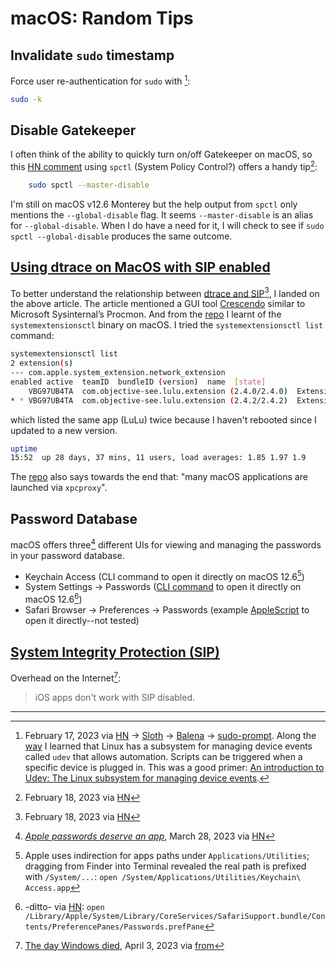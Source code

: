 # macOS: Random Tips
## Invalidate `sudo` timestamp
Force user re-authentication for `sudo` with [^1]:
```bash
sudo -k
```
## Disable Gatekeeper
I often think of the ability to quickly turn on/off Gatekeeper on macOS, so this [HN comment](https://news.ycombinator.com/item?id=34845211) using `spctl` (System Policy Control?) offers a handy tip[^2]:
```bash
	sudo spctl --master-disable
```
I'm still on macOS v12.6 Monterey but the help output from `spctl` only mentions the `--global-disable` flag. 
It seems `--master-disable` is an alias for `--global-disable`. 
When I do have a need for it, I will check to see if `sudo spctl --global-disable` produces the same outcome.

## [Using dtrace on MacOS with SIP enabled](https://poweruser.blog/using-dtrace-with-sip-enabled-3826a352e64b)
To better understand the relationship between [dtrace and SIP](https://www.google.com/search?client=safari&rls=en&q=dtrace+macos&ie=UTF-8&oe=UTF-8)[^2], I landed on the above article.
The article mentioned a GUI tool [Crescendo](https://github.com/SuprHackerSteve/Crescendo) similar to Microsoft Sysinternal’s Procmon. And from the [repo](https://github.com/SuprHackerSteve/Crescendo/tree/836ca3402b24564a3ecc6096883e480de7ad62e8#testing-and-development) I learnt of the `systemextensionsctl` binary on macOS. I tried the `systemextensionsctl list` command:
```bash
systemextensionsctl list
2 extension(s)
--- com.apple.system_extension.network_extension
enabled active  teamID  bundleID (version)  name  [state]
    VBG97UB4TA  com.objective-see.lulu.extension (2.4.0/2.4.0)  Extension [terminated waiting to uninstall on reboot]
* * VBG97UB4TA  com.objective-see.lulu.extension (2.4.2/2.4.2)  Extension [activated enabled]
```
which listed the same app (LuLu) twice because I haven't rebooted since I updated to a new version.
```bash
uptime
15:52  up 28 days, 37 mins, 11 users, load averages: 1.85 1.97 1.9
```
The [repo](https://github.com/SuprHackerSteve/Crescendo/tree/836ca3402b24564a3ecc6096883e480de7ad62e8#troubleshooting) also says towards the end that: "many macOS applications are launched via `xpcproxy`".

## Password Database
macOS offers three[^3] different UIs for viewing and managing the passwords in your password database.
* Keychain Access (CLI command to open it directly on macOS 12.6[^4])
* System Settings -> Passwords ([CLI command](https://news.ycombinator.com/item?id=35331649) to open it directly on macOS 12.6[^5])
* Safari Browser -> Preferences -> Passwords (example [AppleScript](https://news.ycombinator.com/item?id=35332262) to open it directly--not tested)

## [System Integrity Protection (SIP)](https://developer.apple.com/documentation/security/disabling_and_enabling_system_integrity_protection)
Overhead on the Internet[^6]:
> iOS apps don't work with SIP disabled.


---
[^1]: February 17, 2023 via [HN](https://news.ycombinator.com/item?id=34828012) -> [Sloth](https://github.com/sveinbjornt/Sloth/issues/22) -> [Balena](https://github.com/jorangreef/sudo-prompt/issues/53) -> [sudo-prompt](https://github.com/jorangreef/sudo-prompt/blob/c3cc31a51bc50fe21fadcbf76a88609c0c77026f/README.md#invalidating-the-timestamp). Along the [way](https://github.com/balena-io/etcher/issues/2644#issuecomment-619969067) I learned that Linux has a subsystem for managing device events called `udev` that allows automation. Scripts can be triggered when a specific device is plugged in. This was a good primer: [An introduction to Udev: The Linux subsystem for managing device events](https://opensource.com/article/18/11/udev).

[^2]: February 18, 2023 via [HN](https://news.ycombinator.com/item?id=34841742) 

[^3]: [*Apple passwords deserve an app*](https://news.ycombinator.com/item?id=35329950), March 28, 2023 via [HN](https://news.ycombinator.com/item?id=35330427)

[^4]: Apple uses indirection for apps paths under `Applications/Utilities`; dragging from Finder into Terminal revealed the real path is prefixed with `/System/...`: `open /System/Applications/Utilities/Keychain\ Access.app` 

[^5]: -ditto- via [HN](https://news.ycombinator.com/item?id=35331649): `open /Library/Apple/System/Library/CoreServices/SafariSupport.bundle/Contents/PreferencePanes/Passwords.prefPane`

[^6]: [The day Windows died](https://news.ycombinator.com/item?id=35415758), April 3, 2023 via [from](https://news.ycombinator.com/item?id=35416683)
